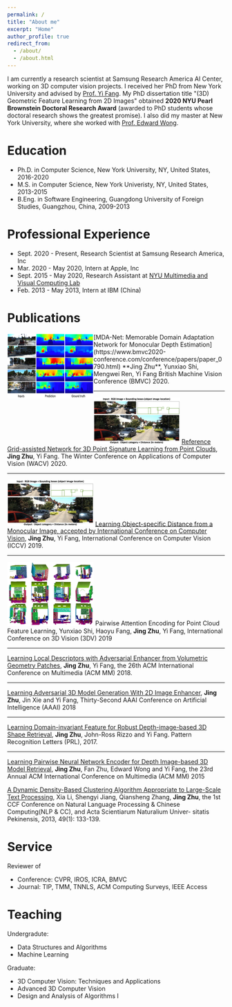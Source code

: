 ```yaml
---
permalink: /
title: "About me"
excerpt: "Home"
author_profile: true
redirect_from: 
  - /about/
  - /about.html
---
```

I am currently a research scientist at Samsung Research America AI Center, working on 3D computer vision projects. I received her PhD from New York University and advised by [Prof. Yi Fang](http://mmvc.engineering.nyu.edu). My PhD dissertation title "(3D) Geometric Feature Learning from 2D Images" obtained **2020 NYU Pearl Brownstein Doctoral Research Award** (awarded to PhD students whose doctoral research shows the greatest promise). I also did my master at New York University, where she worked with [Prof. Edward Wong](https://engineering.nyu.edu/faculty/edward-wong).

Education
======
* Ph.D. in Computer Science, New York University, NY, United States, 2016-2020
* M.S. in Computer Science, New York Univeristy, NY, United States, 2013-2015
* B.Eng. in Software Engineering, Guangdong University of Foreign Studies, Guangzhou, China, 2009-2013

Professional Experience
======
* Sept. 2020 - Present, Research Scientist at Samsung Research America, Inc
* Mar. 2020 - May 2020, Intern at Apple, Inc
* Sept. 2015 - May 2020, Research Assistant at [NYU Multimedia and Visual Computing Lab](http://mmvc.engineering.nyu.edu)
* Feb. 2013 - May 2013, Intern at IBM (China)

Publications
======

<img src="/images/BMVC_Depth.png" alt="drawing" align="left" width="200"/> 
[MDA-Net: Memorable Domain Adaptation Network for Monocular Depth Estimation](https://www.bmvc2020-conference.com/conference/papers/paper_0790.html)
**Jing Zhu**, Yunxiao Shi, Mengwei Ren, Yi Fang 
British Machine Vision Conference (BMVC) 2020.

----
<img src="/images/Paper_DistFrom2D.png" alt="drawing" width="200"/> [Reference Grid-assisted Network for 3D Point Signature Learning from Point Clouds](https://openaccess.thecvf.com/content_WACV_2020/papers/Zhu_Reference_Grid-assisted_Network_for_3D_Point_Signature_Learning_from_Point_WACV_2020_paper.pdf), **Jing Zhu**, Yi Fang. The Winter Conference on Applications of Computer Vision (WACV) 2020.

----
<img src="/images/Paper_DistFrom2D.png" alt="drawing" width="200"/> [Learning Object-specific Distance from a Monocular Image, accepted by International Conference on Computer Vision](https://openaccess.thecvf.com/content_ICCV_2019/papers/Zhu_Learning_Object-Specific_Distance_From_a_Monocular_Image_ICCV_2019_paper.pdf), **Jing Zhu**, Yi Fang, International Conference on Computer Vision (ICCV) 2019.

----
<img src="/images/3DV_PointFeature.png" alt="drawing" width="200"/> Pairwise Attention Encoding for Point Cloud Feature Learning, Yunxiao Shi, Haoyu Fang, **Jing Zhu**, Yi Fang, International Conference on 3D Vision (3DV) 2019

----
[Learning Local Descriptors with Adversarial Enhancer from Volumetric Geometry Patches](), **Jing Zhu**, Yi Fang, the 26th ACM International Conference on Multimedia (ACM MM) 2018. 

----
[Learning Adversarial 3D Model Generation With 2D Image Enhancer](https://www.aaai.org/ocs/index.php/AAAI/AAAI18/paper/view/16064), **Jing Zhu**, Jin Xie and Yi Fang, Thirty-Second AAAI Conference on Artificial Intelligence (AAAI) 2018

----
[Learning Domain-invariant Feature for Robust Depth-image-based 3D Shape Retrieval](), **Jing Zhu**, John-Ross Rizzo and Yi Fang. Pattern Recognition Letters (PRL), 2017.

----
[Learning Pairwise Neural Network Encoder for Depth Image-based 3D Model Retrieval](), **Jing Zhu**, Fan Zhu, Edward Wong and Yi Fang, the 23rd Annual ACM International Conference on Multimedia (ACM MM) 2015

[A Dynamic Density-Based Clustering Algorithm Appropriate to Large-Scale Text Processing](), Xia Li, Shengyi Jiang, Qiansheng Zhang, **Jing Zhu**, the 1st CCF Conference on Natural Language Processing & Chinese Computing(NLP & CC), and Acta Scientiarum Naturalium Univer- sitatis Pekinensis, 2013, 49(1): 133-139.

Service 
======
Reviewer of 
* Conference: CVPR, IROS, ICRA, BMVC
* Journal: TIP, TMM, TNNLS, ACM Computing Surveys, IEEE Access

Teaching 
======
Undergradute:
* Data Structures and Algorithms
* Machine Learning

Graduate:
* 3D Computer Vision: Techniques and Applications
* Advanced 3D Computer Vision
* Design and Analysis of Algorithms I

